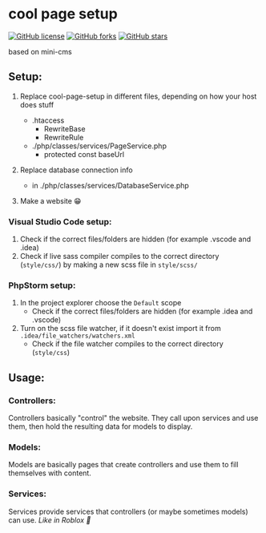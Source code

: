 # cool page setup
[![GitHub license](https://img.shields.io/github/license/ketrab2004/cool-page.setup?style=plastic)](https://github.com/ketrab2004/cool-page.setup/blob/master/LICENSE) [![GitHub forks](https://img.shields.io/github/forks/ketrab2004/cool-page.setup?style=plastic)](https://github.com/ketrab2004/cool-page.setup/network) [![GitHub stars](https://img.shields.io/github/stars/ketrab2004/cool-page.setup?style=plastic)](https://github.com/ketrab2004/cool-page.setup/stargazers)

based on mini-cms

## Setup:

1. Replace cool-page-setup in different files, depending on how your host does stuff
   * .htaccess
      - RewriteBase
      - RewriteRule
   * ./php/classes/services/PageService.php
      - protected const baseUrl

2. Replace database connection info
   * in ./php/classes/services/DatabaseService.php

3. Make a website 😁

### Visual Studio Code setup:
1. Check if the correct files/folders are hidden (for example .vscode and .idea)
2. Check if live sass compiler compiles to the correct directory (```style/css/```) by making a new scss file in ```style/scss/```

### PhpStorm setup:
1. In the project explorer choose the ```Default``` scope
   - Check if the correct files/folders are hidden (for example .idea and .vscode)
2. Turn on the scss file watcher, if it doesn't exist import it from ```.idea/file_watchers/watchers.xml```
   - Check if the file watcher compiles to the correct directory (```style/css```)

## Usage:

### Controllers:
Controllers basically "control" the website.
They call upon services and use them, then hold the resulting data for models to display.

### Models:
Models are basically pages that create controllers and use them to fill themselves with content.

### Services:
Services provide services that controllers (or maybe sometimes models) can use.
<i>Like in Roblox 🙂</i>
